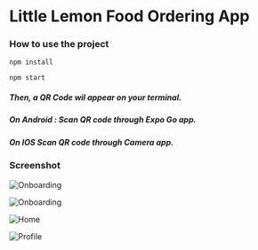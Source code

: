 # Little Lemon Food Ordering App

### How to use the project

```
npm install

npm start
```

##### Then, a QR Code wil appear on your terminal.

##### On Android : Scan QR code through Expo Go app.

##### On IOS Scan QR code through Camera app.

### Screenshot

![Onboarding](screenshots/Screenshot_onboarding_1.png)

![Onboarding](screenshots/Screenshot_onboarding_2.png)

![Home](screenshots/Screenshot_home_1.png)

![Profile](screenshots/Screenshot_profile_1.png)

```

```

